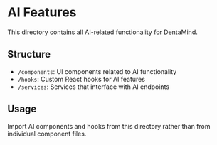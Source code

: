 # AI Features

This directory contains all AI-related functionality for DentaMind.

## Structure

- `/components`: UI components related to AI functionality
- `/hooks`: Custom React hooks for AI features
- `/services`: Services that interface with AI endpoints

## Usage

Import AI components and hooks from this directory rather than from individual component files.
